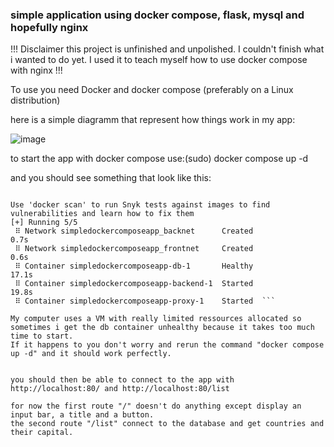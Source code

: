 ### simple application using docker compose, flask, mysql and hopefully nginx

!!! Disclaimer this project is unfinished and unpolished. I couldn't finish what i wanted to do yet.
I used it to teach myself how to use docker compose with nginx !!!

To use you need Docker and docker compose (preferably on a Linux distribution)

here is a simple diagramm that represent how things work in my app:

![image](https://user-images.githubusercontent.com/49021870/195126564-eaf98fe3-43c7-4a79-9ec5-a2f4dfde691f.png)

to start the app with docker compose use:(sudo) docker compose up -d

and you should see something that look like this:

``` 

Use 'docker scan' to run Snyk tests against images to find vulnerabilities and learn how to fix them
[+] Running 5/5
 ⠿ Network simpledockercomposeapp_backnet      Created                                                                                                                                                0.7s
 ⠿ Network simpledockercomposeapp_frontnet     Created                                                                                                                                                0.6s
 ⠿ Container simpledockercomposeapp-db-1       Healthy                                                                                                                                               17.1s
 ⠿ Container simpledockercomposeapp-backend-1  Started                                                                                                                                               19.8s
 ⠿ Container simpledockercomposeapp-proxy-1    Started  ```
 
My computer uses a VM with really limited ressources allocated so sometimes i get the db container unhealthy because it takes too much time to start.
If it happens to you don't worry and rerun the command "docker compose up -d" and it should work perfectly.


you should then be able to connect to the app with http://localhost:80/ and http://localhost:80/list

for now the first route "/" doesn't do anything except display an input bar, a title and a button.
the second route "/list" connect to the database and get countries and their capital.


